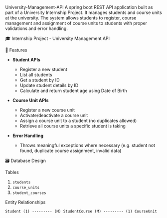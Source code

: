  University-Management-API
A spring boot REST API application built as part of a University Internship Project. It manages students and course units at the university. The system allows students to register, course management and assignment of course units to students with proper validations and error handling.

 🎓 Internship Project - University Management API

 🚀 Features

- **Student APIs**
  - Register a new student
  - List all students
  - Get a student by ID
  - Update student details by ID
  - Calculate and return student age using Date of Birth

- **Course Unit APIs**
  - Register a new course unit
  - Activate/deactivate a course unit
  - Assign a course unit to a student (no duplicates allowed)
  - Retrieve all course units a specific student is taking

- **Error Handling**
  - Throws meaningful exceptions where necessary (e.g. student not found, duplicate course assignment, invalid data)

 🗃️ Database Design

 Tables

1. `students`
2. `course_units`
3. `student_courses` 

 Entity Relationships

```text
Student (1) --------- (M) StudentCourse (M) --------- (1) CourseUnit
